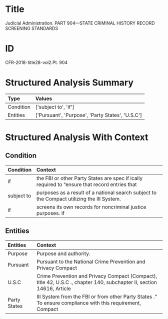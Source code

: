 # Title

 Judicial Administration. PART 904—STATE CRIMINAL HISTORY RECORD SCREENING STANDARDS


# ID

 CFR-2018-title28-vol2.Pt. 904


# Structured Analysis Summary

| Type      | Values                                           |
|:----------|:-------------------------------------------------|
| Condition | ['subject to', 'if']                             |
| Entities  | ['Pursuant', 'Purpose', 'Party States', 'U.S.C'] |


# Structured Analysis With Context

 


## Condition

| Condition   | Context                                                                                             |
|:------------|:----------------------------------------------------------------------------------------------------|
| if          | the FBI or other Party States are spec if ically required to &#8220;ensure that record entries that |
| subject to  | purposes as a result of a national search subject to  the Compact utilizing the III System.         |
| if          | screens its own records for noncriminal justice purposes. if                                        |


## Entities

| Entities     | Context                                                                                                               |
|:-------------|:----------------------------------------------------------------------------------------------------------------------|
| Purpose      | Purpose  and authority.                                                                                               |
| Pursuant     | Pursuant to the National Crime Prevention and Privacy Compact                                                         |
| U.S.C        | Crime Prevention and Privacy Compact (Compact), title 42, U.S.C ., chapter 140, subchapter II, section 14616, Article |
| Party States | III System from the FBI or from other Party States .&#8221; To ensure compliance with this requirement, Compact       |


